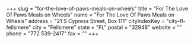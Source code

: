 +++
slug = "for-the-love-of-paws-meals-on-wheels"
title = "For The Love Of Paws Meals on Wheels"
name = "For The Love Of Paws Meals on Wheels"
address = "21 S Cypress Street,  Box 111"
cityIndexKey = "city-fl-fellsmere"
city = "Fellsmere"
state = "FL"
postal = "32948"
website = ""
phone = "772 539-2417"
fax = ""
+++

